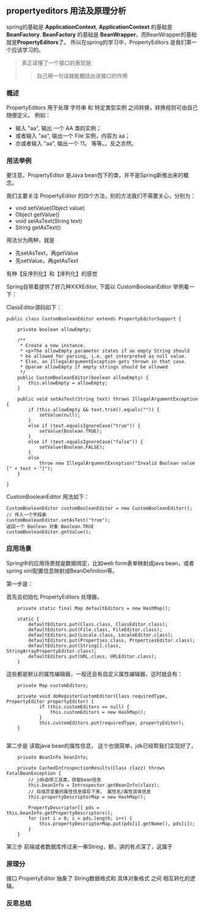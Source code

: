 ## propertyeditors 用法及原理分析

spring的基础是 **ApplicationContext**, **ApplicationContext** 的基础是 **BeanFactory**.
**BeanFactory** 的基础是 **BeanWrapper**，而BeanWrapper的基础就是**PropertyEditors**了。
所以在spring的学习中，PropertyEditors 是我们第一个应该学习的。

> 真正读懂了一个接口的表现是:
>>自己用一句话就能概括出该接口的作用

### 概述

PropertyEditors 用于处理 字符串 和 特定类型实例 之间转换，转换规则可由自己随便定义。
例如：
-   输入 "aa", 输出 一个 AA 类的实例；
-   或者输入 "aa", 输出一个 File 实例，内容为 aa；
-   亦或者输入 "aa", 输出一个 11。
等等。。反之亦然。

### 用法举例
要注意，PropertyEditor 是Java bean包下的类，并不是Spring新推出来的概念。

我们主要关注 PropertyEditor 的四个方法，别的方法我们不需要关心，分别为：
-   void setValue(Object value)
-   Object getValue()
-   void setAsText(String text)
-   String getAsText()

用法分为两种，就是
-   先setAsText，再getValue 
-   先setValue，再getAsText

有种【反序列化】和【序列化】的感觉

Spring自带着提供了好几种XXXEditor, 下面以 CustomBooleanEditor 举例看一下：

ClassEditor源码如下：
```
public class CustomBooleanEditor extends PropertyEditorSupport {

	private boolean allowEmpty;

	/**
	 * Create a new instance.
	 * <p>The allowEmpty parameter states if an empty String should
	 * be allowed for parsing, i.e. get interpreted as null value.
	 * Else, an IllegalArgumentException gets thrown in that case.
	 * @param allowEmpty if empty strings should be allowed
	 */
	public CustomBooleanEditor(boolean allowEmpty) {
		this.allowEmpty = allowEmpty;
	}

	public void setAsText(String text) throws IllegalArgumentException {
		if (this.allowEmpty && text.trim().equals("")) {
			setValue(null);
		}
		else if (text.equalsIgnoreCase("true")) {
			setValue(Boolean.TRUE);
		}
		else if (text.equalsIgnoreCase("false")) {
			setValue(Boolean.FALSE);
		}
		else
			throw new IllegalArgumentException("Invalid Boolean value [" + text + "]");
	}

}
```

CustomBooleanEditor 用法如下：
```
CustomBooleanEditor customBooleanEditor = new CustomBooleanEditor();
// 传入一个字段串
customBooleanEditor.setAsTest("true");
返回一个 Boolean 对象 Boolean.TRUE
customBooleanEditor.getValue();

```

### 应用场景
Spring中的应用场景就是数据绑定，比如web form表单映射成java bean，或者spring xml配置信息映射成BeanDefinition等。

第一步是：

首先会初始化 PropertyEditors 处理器，
```
	private static final Map defaultEditors = new HashMap();

	static {
		defaultEditors.put(Class.class, ClassEditor.class);
		defaultEditors.put(File.class, FileEditor.class);
		defaultEditors.put(Locale.class, LocaleEditor.class);
		defaultEditors.put(Properties.class, PropertiesEditor.class);
		defaultEditors.put(String[].class, StringArrayPropertyEditor.class);
		defaultEditors.put(URL.class, URLEditor.class);
	}

```
这些都是默认的属性编辑器，一般还会有自定义属性编辑器，这时就会有：
```
	private Map customEditors;
	
	private void doRegisterCustomEditor(Class requiredType, PropertyEditor propertyEditor) {
    		if (this.customEditors == null) {
    			this.customEditors = new HashMap();
    		}
    		this.customEditors.put(requiredType, propertyEditor);
    }
    
```

第二步是 读取java bean的属性信息， 这个也很简单，jdk已经帮我们实现好了，
```
    private BeanInfo beanInfo;
    
	private CachedIntrospectionResults(Class clazz) throws FatalBeanException {
        // jdk自带工具类，获取bean信息
        this.beanInfo = Introspector.getBeanInfo(clazz);
        // 将成员变量的属性信息保存下来， 属性名/属性具体信息
        this.propertyDescriptorMap = new HashMap();
        
        PropertyDescriptor[] pds = this.beanInfo.getPropertyDescriptors();
        for (int i = 0; i < pds.length; i++) {
            this.propertyDescriptorMap.put(pds[i].getName(), pds[i]);
        }
    }
```

第三步 前端或者数据库传过来一串String，额，讲的有点深了，这属于




### 原理分

接口 PropertyEditor 抽象了 String数据格式和 具体对象格式 之间 相互转化的逻辑。


### 反思总结




